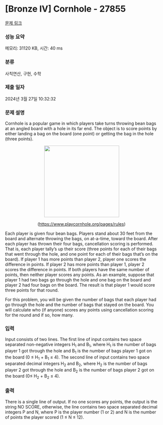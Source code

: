 # [Bronze IV] Cornhole - 27855 

[문제 링크](https://www.acmicpc.net/problem/27855) 

### 성능 요약

메모리: 31120 KB, 시간: 40 ms

### 분류

사칙연산, 구현, 수학

### 제출 일자

2024년 3월 27일 10:32:32

### 문제 설명

<p>Cornhole is a popular game in which players take turns throwing bean bags at an angled board with a hole in its far end. The object is to score points by either landing a bag on the board (one point) or getting the bag in the hole (three points).</p>

<p style="text-align: center;"><img alt="" src="" style="width: 247px; height: 236px;"></p>

<p style="text-align: center;">(<a href="https://www.playcornhole.org/pages/rules">https://www.playcornhole.org/pages/rules</a>)</p>

<p>Each player is given four bean bags. Players stand about 30 feet from the board and alternate throwing the bags, on at-a-time, toward the board. After each player has thrown their four bags, cancellation scoring is performed. That is, each player tally’s up their score (three points for each of their bags that went through the hole, and one point for each of their bags that’s on the board). If player 1 has more points than player 2, player one scores the difference in points. If player 2 has more points than player 1, player 2 scores the difference in points. If both players have the same number of points, then neither player scores any points. As an example, suppose that player 1 had two bags go through the hole and one bag on the board and player 2 had four bags on the board. The result is that player 1 would score three points for that round.</p>

<p>For this problem, you will be given the number of bags that each player had go through the hole and the number of bags that stayed on the board. You will calculate who (if anyone) scores any points using cancellation scoring for the round and if so, how many.</p>

### 입력 

 <p>Input consists of two lines. The first line of input contains two space separated non-negative integers H<sub>1</sub> and B<sub>1</sub>, where H<sub>1</sub> is the number of bags player 1 got through the hole and B<sub>1</sub> is the number of bags player 1 got on the board (0 ≤ H<sub>1</sub> + B<sub>1</sub> ≤ 4). The second line of input contains two space separated decimal integers H<sub>2</sub> and B<sub>2</sub>, where H<sub>2</sub> is the number of bags player 2 got through the hole and B<sub>2</sub> is the number of bags player 2 got on the board (0≤ H<sub>2</sub> + B<sub>2</sub> ≤ 4).</p>

### 출력 

 <p>There is a single line of output. If no one scores any points, the output is the string NO SCORE, otherwise, the line contains two space separated decimal integers P and N, where P is the player number (1 or 2) and N is the number of points the player scored (1 ≤ N ≤ 12).</p>

